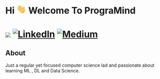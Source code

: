 # Hi <img src="https://raw.githubusercontent.com/ABSphreak/ABSphreak/master/gifs/Hi.gif" width="30px"> Welcome To PrograMind
# [<img height="30" src = "https://img.shields.io/badge/Youtube-%23E4405F.svg?&style=for-the-badge&logo=Youtube&logoColor=white">](https://www.youtube.com/c/PrograMind) [![LinkedIn](https://img.shields.io/badge/LinkedIn-0077B5?&style=for-the-badge&logo=linkedin&logoColor=white)](https://www.linkedin.com/in/basit-yousuf) [![Medium](https://img.shields.io/badge/Medium-12100E?style=for-the-badge&logo=medium&logoColor=white)](https://medium.com/@basityousuf)

## About
  Just a regular yet focused computer science lad and passionate about learning ML , DL and Data Science.

<!---programindz/programindz is a ✨ special ✨ repository because its `README.md` (this file) appears on your GitHub profile.
You can click the Preview link to take a look at your changes.
--->
